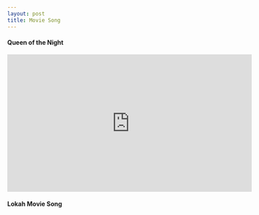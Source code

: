 ```yaml
---
layout: post
title: Movie Song 
---
```


<h4>Queen of the Night</h4>

<iframe width="560" height="315" src="https://www.youtube.com/embed/DXm6diugHCc?si=k53x3a5IYOOxRATc&rel=0" title="YouTube video player" frameborder="0" allow="accelerometer; autoplay; clipboard-write; encrypted-media; gyroscope; picture-in-picture; web-share" referrerpolicy="strict-origin-when-cross-origin" allowfullscreen></iframe>

<h4>Lokah Movie Song</h4>